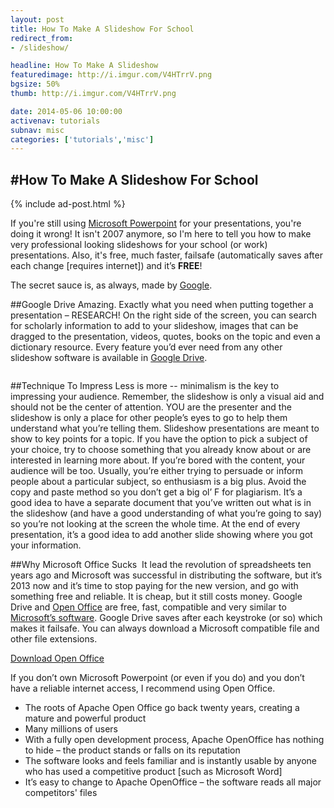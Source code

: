 ```yaml
---
layout: post
title: How To Make A Slideshow For School
redirect_from:
- /slideshow/

headline: How To Make A Slideshow
featuredimage: http://i.imgur.com/V4HTrrV.png
bgsize: 50%
thumb: http://i.imgur.com/V4HTrrV.png

date: 2014-05-06 10:00:00
activenav: tutorials
subnav: misc
categories: ['tutorials','misc']
---
```

#How To Make A Slideshow For School
---

{% include ad-post.html %}

If you're still using [Microsoft Powerpoint](http://office.microsoft.com/en-us/powerpoint) for your presentations, you're doing it wrong! It isn't 2007 anymore, so I'm here to tell you how to make very professional looking slideshows for your school (or work) presentations. Also, it's free, much faster, failsafe (automatically saves after each change [requires internet]) and it’s **FREE**!

The secret sauce is, as always, made by [Google](http://google.com/).

##Google Drive
Amazing. Exactly what you need when putting together a presentation – RESEARCH! On the right side of the screen, you can search for scholarly information to add to your slideshow, images that can be dragged to the presentation, videos, quotes, books on the topic and even a dictionary resource. Every feature you’d ever need from any other slideshow software is available in [Google Drive](http://drive.google.com/).

<img src="http://i.imgur.com/7y3luF9.jpg" alt="">

##Technique To Impress
Less is more -- minimalism is the key to impressing your audience. Remember, the slideshow is only a visual aid and should not be the center of attention. YOU are the presenter and the slideshow is only a place for other people’s eyes to go to help them understand what you’re telling them. Slideshow presentations are meant to show to key points for a topic. If you have the option to pick a subject of your choice, try to choose something that you already know about or are interested in learning more about. If you’re bored with the content, your audience will be too. Usually, you’re either trying to persuade or inform people about a particular subject, so enthusiasm is a big plus. Avoid the copy and paste method so you don’t get a big ol’ F for plagiarism. It’s a good idea to have a separate document that you’ve written out what is in the slideshow (and have a good understanding of what you’re going to say) so you’re not looking at the screen the whole time. At the end of every presentation, it’s a good idea to add another slide showing where you got your information.

##Why Microsoft Office Sucks
<img src="http://i.imgur.com/iwSsc3l.jpg" alt="" class="thumbnail pull-left">
It lead the revolution of spreadsheets ten years ago and Microsoft was successful in distributing the software, but it’s 2013 now and it’s time to stop paying for the new version, and go with something free and reliable. It is cheap, but it still costs money. Google Drive and [Open Office](https://openoffice.org/) are free, fast, compatible and very similar to [Microsoft’s software](http://office.microsoft.com/en-us/products/office-products-FX101825692.aspx?CTT=97). Google Drive saves after each keystroke (or so) which makes it failsafe. You can always download a Microsoft compatible file and other file extensions.

<img src="http://i.imgur.com/suO5exH.png" alt="">

<div class="thumbnail thumb-smed pull-right"><img src="http://i.imgur.com/A2guaYA.png" alt=""><a href="http://www.openoffice.org/download/index.html">Download Open Office</a></div>

If you don’t own Microsoft Powerpoint (or even if you do) and you don’t have a reliable internet access, I recommend using Open Office.

* The roots of Apache Open Office go back twenty years, creating a mature and powerful product
* Many millions of users
* With a fully open development process, Apache OpenOffice has nothing to hide – the product stands or falls on its reputation
* The software looks and feels familiar and is instantly usable by anyone who has used a competitive product [such as Microsoft Word]
* It’s easy to change to Apache OpenOffice – the software reads all major competitors' files